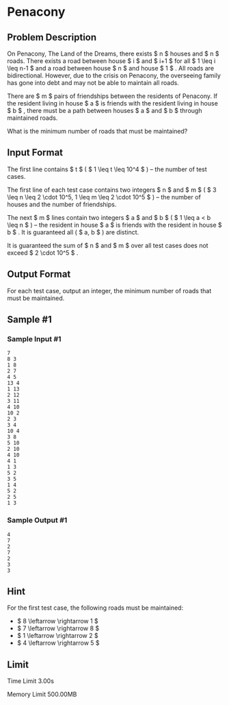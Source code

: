 # Penacony

## Problem Description

On Penacony, The Land of the Dreams, there exists $ n $ houses and $ n $ roads. There exists a road between house $ i $ and $ i+1 $ for all $ 1 \leq i \leq n-1 $ and a road between house $ n $ and house $ 1 $ . All roads are bidirectional. However, due to the crisis on Penacony, the overseeing family has gone into debt and may not be able to maintain all roads.

There are $ m $ pairs of friendships between the residents of Penacony. If the resident living in house $ a $ is friends with the resident living in house $ b $ , there must be a path between houses $ a $ and $ b $ through maintained roads.

What is the minimum number of roads that must be maintained?

## Input Format

The first line contains $ t $ ( $ 1 \leq t \leq 10^4 $ ) – the number of test cases.

The first line of each test case contains two integers $ n $ and $ m $ ( $ 3 \leq n \leq 2 \cdot 10^5, 1 \leq m \leq 2 \cdot 10^5 $ ) – the number of houses and the number of friendships.

The next $ m $ lines contain two integers $ a $ and $ b $ ( $ 1 \leq a < b \leq n $ ) – the resident in house $ a $ is friends with the resident in house $ b $ . It is guaranteed all ( $ a, b $ ) are distinct.

It is guaranteed the sum of $ n $ and $ m $ over all test cases does not exceed $ 2 \cdot 10^5 $ .

## Output Format

For each test case, output an integer, the minimum number of roads that must be maintained.

## Sample #1

### Sample Input #1

```
7
8 3
1 8
2 7
4 5
13 4
1 13
2 12
3 11
4 10
10 2
2 3
3 4
10 4
3 8
5 10
2 10
4 10
4 1
1 3
5 2
3 5
1 4
5 2
2 5
1 3
```

### Sample Output #1

```
4
7
2
7
2
3
3
```

## Hint

For the first test case, the following roads must be maintained:

- $ 8 \leftarrow \rightarrow 1 $
- $ 7 \leftarrow \rightarrow 8 $
- $ 1 \leftarrow \rightarrow 2 $
- $ 4 \leftarrow \rightarrow 5 $

## Limit



Time Limit
3.00s

Memory Limit
500.00MB